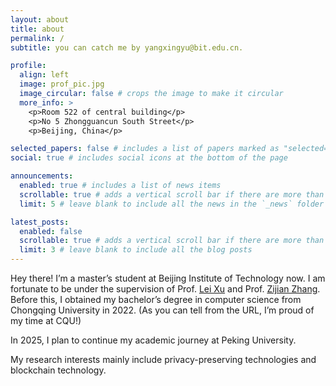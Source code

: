 ```yaml
---
layout: about
title: about
permalink: /
subtitle: you can catch me by yangxingyu@bit.edu.cn.

profile:
  align: left
  image: prof_pic.jpg
  image_circular: false # crops the image to make it circular
  more_info: >
    <p>Room 522 of central building</p>
    <p>No 5 Zhongguancun South Street</p>
    <p>Beijing, China</p>

selected_papers: false # includes a list of papers marked as "selected={true}"
social: true # includes social icons at the bottom of the page

announcements:
  enabled: true # includes a list of news items
  scrollable: true # adds a vertical scroll bar if there are more than 3 news items
  limit: 5 # leave blank to include all the news in the `_news` folder

latest_posts:
  enabled: false
  scrollable: true # adds a vertical scroll bar if there are more than 3 new posts items
  limit: 3 # leave blank to include all the blog posts
---
```


Hey there! I’m a master’s student at Beijing Institute of Technology now. I am fortunate to be under the supervision of  Prof. [Lei Xu](https://cst.bit.edu.cn/szdw/jsml/bssds/933e7aef6944466b8ff08a4586b34599.htm) and Prof. [Zijian Zhang](https://cst.bit.edu.cn/szdw/jsml/bssds/cea4904e7e274a07a460f93c917a0216.htm). Before this, I obtained my bachelor’s degree in computer science from Chongqing University in 2022. (As you can tell from the URL, I’m proud of my time at CQU!) 

In 2025, I plan to continue my academic journey at Peking University.

My research interests mainly include privacy-preserving technologies and blockchain technology.
